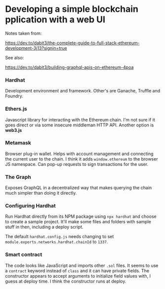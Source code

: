 # Developing a simple blockchain pplication with a web UI

Notes taken from:

https://dev.to/dabit3/the-complete-guide-to-full-stack-ethereum-development-3j13?signin=true

See also:

https://dev.to/dabit3/building-graphql-apis-on-ethereum-4poa

### Hardhat

Development environment and framework. Other's are Ganache, Truffle and Foundry.

### Ethers.js

Javascript library for interacting with the Ethereum chain. I'm not sure if it goes direct or via some insecure middleman HTTP API. Another option is **web3.js**

### Metamask

Browser plug-in wallet. Helps with account management and connecting the current user to the chain. I think it adds `window.ethereum` to the browser JS namespace. Can pop-up requests to sign transactions for the user.

### The Graph

Exposes GraphQL in a decentralized way that makes querying the chain much simpler than doing it directly.

### Configuring Hardhat

Run Hardhat directly from its NPM package using `npx hardhat` and choose to create a sample project. It'll make some files and folders with sample stuff in then, including a deploy script.

The default `hardhat.config.js` needs changing to set `module.exports.networks.hardhat.chainId` to `1337`.

### Smart contract

The code looks like JavaScript and imports other `.sol` files. It seems to use a `contract` keyword instead of `class` and it can have private fields. The constructor appears to accept arguments to initialize field values with, I guess at deploy time. I think the constructor runs at deploy.

